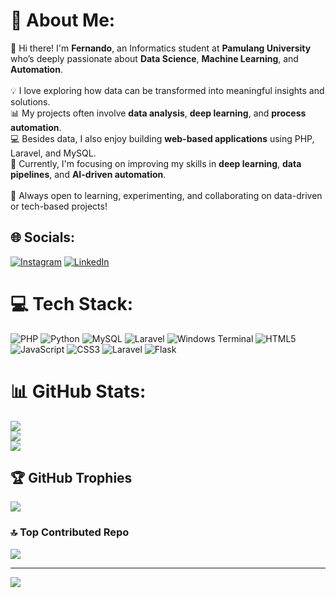 # 💫 About Me:
👋 Hi there! I'm **Fernando**, an Informatics student at **Pamulang University** who’s deeply passionate about **Data Science**, **Machine Learning**, and **Automation**.<br><br>💡 I love exploring how data can be transformed into meaningful insights and solutions.  <br>📊 My projects often involve **data analysis**, **deep learning**, and **process automation**.  <br>💻 Besides data, I also enjoy building **web-based applications** using PHP, Laravel, and MySQL.  <br>🤖 Currently, I'm focusing on improving my skills in **deep learning**, **data pipelines**, and **AI-driven automation**.  <br><br>🚀 Always open to learning, experimenting, and collaborating on data-driven or tech-based projects!  


## 🌐 Socials:
[![Instagram](https://img.shields.io/badge/Instagram-%23E4405F.svg?logo=Instagram&logoColor=white)](https://instagram.com/frnndokrnwn_) [![LinkedIn](https://img.shields.io/badge/LinkedIn-%230077B5.svg?logo=linkedin&logoColor=white)](https://linkedin.com/in/https://www.linkedin.com/in/fernandokurniawan/) 

# 💻 Tech Stack:
![PHP](https://img.shields.io/badge/php-%23777BB4.svg?style=for-the-badge&logo=php&logoColor=white) ![Python](https://img.shields.io/badge/python-3670A0?style=for-the-badge&logo=python&logoColor=ffdd54) ![MySQL](https://img.shields.io/badge/mysql-4479A1.svg?style=for-the-badge&logo=mysql&logoColor=white) ![Laravel](https://img.shields.io/badge/laravel-%23FF2D20.svg?style=for-the-badge&logo=laravel&logoColor=white) ![Windows Terminal](https://img.shields.io/badge/Windows%20Terminal-%234D4D4D.svg?style=for-the-badge&logo=windows-terminal&logoColor=white) ![HTML5](https://img.shields.io/badge/html5-%23E34F26.svg?style=for-the-badge&logo=html5&logoColor=white) ![JavaScript](https://img.shields.io/badge/javascript-%23323330.svg?style=for-the-badge&logo=javascript&logoColor=%23F7DF1E) ![CSS3](https://img.shields.io/badge/css3-%231572B6.svg?style=for-the-badge&logo=css3&logoColor=white) ![Laravel](https://img.shields.io/badge/laravel-%23FF2D20.svg?style=for-the-badge&logo=laravel&logoColor=white) ![Flask](https://img.shields.io/badge/flask-%23000.svg?style=for-the-badge&logo=flask&logoColor=white)
# 📊 GitHub Stats:
![](https://github-readme-stats.vercel.app/api?username=fernandokurniawan23&theme=blue_navy&hide_border=false&include_all_commits=false&count_private=false)<br/>
![](https://nirzak-streak-stats.vercel.app/?user=fernandokurniawan23&theme=blue_navy&hide_border=false)<br/>
![](https://github-readme-stats.vercel.app/api/top-langs/?username=fernandokurniawan23&theme=blue_navy&hide_border=false&include_all_commits=false&count_private=false&layout=compact)

## 🏆 GitHub Trophies
![](https://github-profile-trophy.vercel.app/?username=fernandokurniawan23&theme=radical&no-frame=false&no-bg=true&margin-w=4)

### 🔝 Top Contributed Repo
![](https://github-contributor-stats.vercel.app/api?username=fernandokurniawan23&limit=5&theme=dark&combine_all_yearly_contributions=true)

---
[![](https://visitcount.itsvg.in/api?id=fernandokurniawan23&icon=0&color=0)](https://visitcount.itsvg.in)

<!-- Proudly created with GPRM ( https://gprm.itsvg.in ) -->
